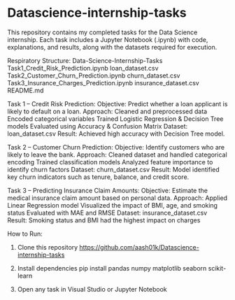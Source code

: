 # Datascience-internship-tasks
This repository contains my completed tasks for the Data Science internship.
Each task includes a Jupyter Notebook (.ipynb) with code, explanations, and results, along with the datasets required for execution.

Respiratory Structure:
Data-Science-Internship-Tasks
Task1_Credit_Risk_Prediction.ipynb
loan_dataset.csv
Task2_Customer_Churn_Prediction.ipynb
churn_dataset.csv
Task3_Insurance_Charges_Prediction.ipynb
insurance_dataset.csv
README.md

Task 1 – Credit Risk Prediction:
Objective: Predict whether a loan applicant is likely to default on a loan.
Approach:
Cleaned and preprocessed data
Encoded categorical variables
Trained Logistic Regression & Decision Tree models
Evaluated using Accuracy & Confusion Matrix
Dataset: loan_dataset.csv
Result: Achieved high accuracy with Decision Tree model.

Task 2 – Customer Churn Prediction:
Objective: Identify customers who are likely to leave the bank.
Approach:
Cleaned dataset and handled categorical encoding
Trained classification models
Analyzed feature importance to identify churn factors
Dataset: churn_dataset.csv
Result: Model identified key churn indicators such as tenure, balance, and credit score.

Task 3 – Predicting Insurance Claim Amounts:
Objective: Estimate the medical insurance claim amount based on personal data.
Approach:
Applied Linear Regression model
Visualized the impact of BMI, age, and smoking status
Evaluated with MAE and RMSE
Dataset: insurance_dataset.csv
Result: Smoking status and BMI had the highest impact on charges

How to Run:
1) Clone this repository
   https://github.com/aash01k/Datascience-internship-tasks

2) Install dependencies
   pip install pandas numpy matplotlib seaborn scikit-learn

3) Open any task in Visual Studio or Jupyter Notebook
